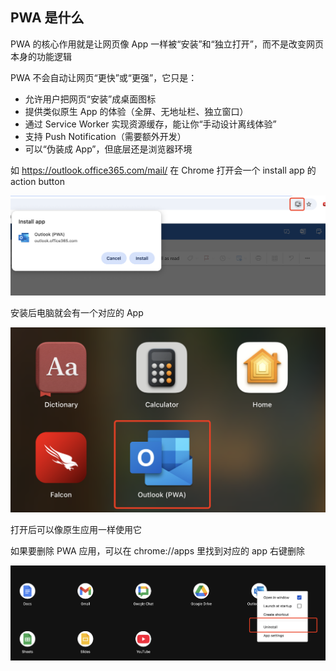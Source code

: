 ## PWA 是什么

PWA 的核心作用就是让网页像 App 一样被“安装”和“独立打开”，而不是改变网页本身的功能逻辑

PWA 不会自动让网页“更快”或“更强”，它只是：

- 允许用户把网页“安装”成桌面图标
- 提供类似原生 App 的体验（全屏、无地址栏、独立窗口）
- 通过 Service Worker 实现资源缓存，能让你“手动设计离线体验”
- 支持 Push Notification（需要额外开发）
- 可以“伪装成 App”，但底层还是浏览器环境

如 https://outlook.office365.com/mail/ 在 Chrome 打开会一个 install app 的 action button

![](imgs/2025-07-01-13-34-43.png)

安装后电脑就会有一个对应的 App

![](imgs/2025-07-01-13-35-34.png)

打开后可以像原生应用一样使用它

如果要删除 PWA 应用，可以在 chrome://apps 里找到对应的 app 右键删除

![](imgs/2025-07-01-13-36-54.png)
